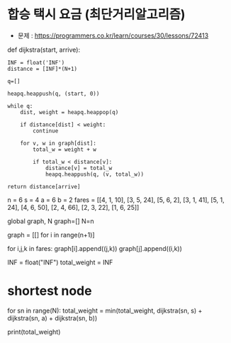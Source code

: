 # 합승 택시 요금 (최단거리알고리즘)

- 문제 : https://programmers.co.kr/learn/courses/30/lessons/72413

def dijkstra(start, arrive):
    
    INF = float('INF')
    distance = [INF]*(N+1)
    
    q=[]
    
    heapq.heappush(q, (start, 0))
    
    while q:
        dist, weight = heapq.heappop(q)
        
        if distance[dist] < weight:
            continue
        
        for v, w in graph[dist]:
            total_w = weight + w
            
            if total_w < distance[v]:
                distance[v] = total_w
                heapq.heappush(q, (v, total_w))
    
    return distance[arrive]
 
n = 6
s = 4
a = 6
b = 2
fares = [[4, 1, 10], [3, 5, 24], [5, 6, 2], [3, 1, 41], [5, 1, 24], [4, 6, 50], [2, 4, 66], [2, 3, 22], [1, 6, 25]]    
    
global graph, N
graph=[]
N=n

graph = [[] for i in range(n+1)]

for i,j,k in fares:
    graph[i].append((j,k))
    graph[j].append((i,k))

INF = float("INF")
total_weight = INF

# shortest node
for sn in range(N):
    total_weight = min(total_weight, dijkstra(sn, s) + dijkstra(sn, a) + dijkstra(sn, b))

print(total_weight)
